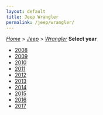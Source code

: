 ```yaml
---
layout: default
title: Jeep Wrangler
permalink: /jeep/wrangler/
---
```

[*Home*](/) > [*Jeep*](/jeep/) > [*Wrangler*](/jeep/wrangler/)
**Select year**
- [2008](/jeep/wrangler/2008/)
- [2009](/jeep/wrangler/2009/)
- [2010](/jeep/wrangler/2010/)
- [2011](/jeep/wrangler/2011/)
- [2012](/jeep/wrangler/2012/)
- [2013](/jeep/wrangler/2013/)
- [2014](/jeep/wrangler/2014/)
- [2015](/jeep/wrangler/2015/)
- [2016](/jeep/wrangler/2016/)
- [2017](/jeep/wrangler/2017/)